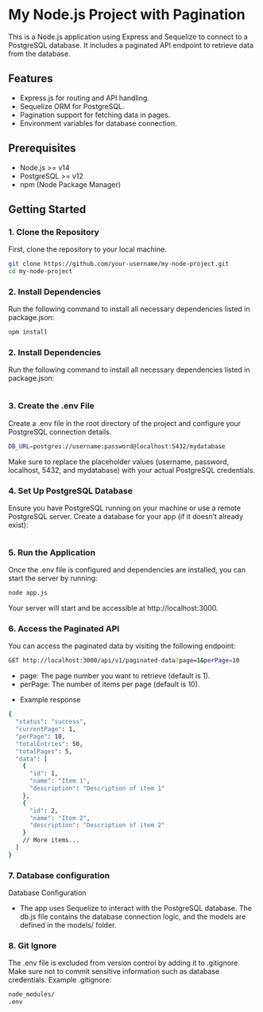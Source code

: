 # My Node.js Project with Pagination

This is a Node.js application using Express and Sequelize to connect to a PostgreSQL database. It includes a paginated API endpoint to retrieve data from the database.

## Features

- Express.js for routing and API handling.
- Sequelize ORM for PostgreSQL.
- Pagination support for fetching data in pages.
- Environment variables for database connection.

## Prerequisites

- Node.js >= v14
- PostgreSQL >= v12
- npm (Node Package Manager)

## Getting Started

### 1. Clone the Repository

First, clone the repository to your local machine.

```bash
git clone https://github.com/your-username/my-node-project.git
cd my-node-project
```
### 2. Install Dependencies
Run the following command to install all necessary dependencies listed in package.json:
```bash
npm install
```


### 2. Install Dependencies
Run the following command to install all necessary dependencies listed in package.json:
```bash

```


### 3. Create the .env File
Create a .env file in the root directory of the project and configure your PostgreSQL connection details.
```bash
DB_URL=postgres://username:password@localhost:5432/mydatabase
```
Make sure to replace the placeholder values (username, password, localhost, 5432, and mydatabase) with your actual PostgreSQL credentials.

### 4. Set Up PostgreSQL Database
Ensure you have PostgreSQL running on your machine or use a remote PostgreSQL server. Create a database for your app (if it doesn’t already exist):
```bash

```

### 5. Run the Application
Once the .env file is configured and dependencies are installed, you can start the server by running:
```bash
node app.js
```
Your server will start and be accessible at http://localhost:3000.

### 6. Access the Paginated API
You can access the paginated data by visiting the following endpoint:
```bash
GET http://localhost:3000/api/v1/paginated-data?page=1&perPage=10
```
- page: The page number you want to retrieve (default is 1).
- perPage: The number of items per page (default is 10).

* Example response
```bash
{
  "status": "success",
  "currentPage": 1,
  "perPage": 10,
  "totalEntries": 50,
  "totalPages": 5,
  "data": [
    {
      "id": 1,
      "name": "Item 1",
      "description": "Description of item 1"
    },
    {
      "id": 2,
      "name": "Item 2",
      "description": "Description of item 2"
    }
    // More items...
  ]
}
```

### 7. Database configuration
Database Configuration
- The app uses Sequelize to interact with the PostgreSQL database. The db.js file contains the database connection logic, and the models are defined in the models/ folder.


### 8. Git Ignore
The .env file is excluded from version control by adding it to .gitignore. Make sure not to commit sensitive information such as database credentials.
Example .gitignore:
```bash
node_modules/
.env
```

